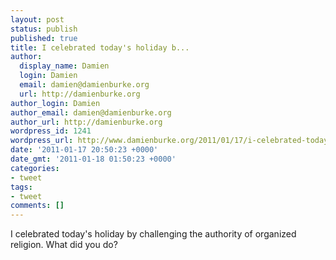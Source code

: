 ```yaml
---
layout: post
status: publish
published: true
title: I celebrated today's holiday b...
author:
  display_name: Damien
  login: Damien
  email: damien@damienburke.org
  url: http://damienburke.org
author_login: Damien
author_email: damien@damienburke.org
author_url: http://damienburke.org
wordpress_id: 1241
wordpress_url: http://www.damienburke.org/2011/01/17/i-celebrated-todays-holiday-b/
date: '2011-01-17 20:50:23 +0000'
date_gmt: '2011-01-18 01:50:23 +0000'
categories:
- tweet
tags:
- tweet
comments: []
---
```

<p>I celebrated today's holiday by challenging the authority of organized religion. What did you do?</p>
